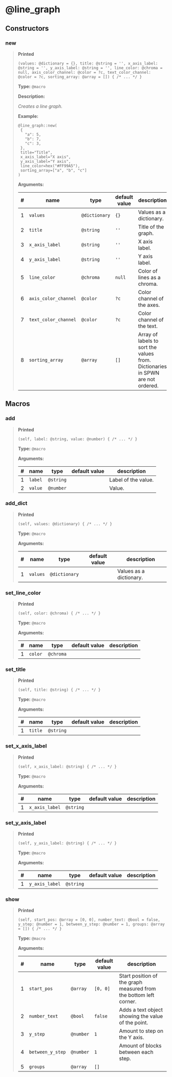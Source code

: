 # **@line_graph**

## Constructors

### new

> **Printed**
>
> ```spwn
> (values: @dictionary = {}, title: @string = '', x_axis_label: @string = '', y_axis_label: @string = '', line_color: @chroma = null, axis_color_channel: @color = ?c, text_color_channel: @color = ?c, sorting_array: @array = []) { /* ... */ }
> ```
>
> **Type:** `@macro`
>
> **Description:**
>
> _Creates a line graph._
>
> **Example:**
>
> ```spwn
> @line_graph::new(
>  {
>    "a": 5,
>    "b": 7,
>    "c": 3,
>  },
>  title="Title",
>  x_axis_label="X axis",
>  y_axis_label="Y axis",
>  line_color=hex("#FF99A5"),
>  sorting_array=["a", "b", "c"]
> )
> ```
>
> **Arguments:**
>
> | #   | name                 | type          | default value | description                                                                    |
> | --- | -------------------- | ------------- | ------------- | ------------------------------------------------------------------------------ |
> | 1   | `values`             | `@dictionary` | `{}`          | Values as a dictionary.                                                        |
> | 2   | `title`              | `@string`     | `''`          | Title of the graph.                                                            |
> | 3   | `x_axis_label`       | `@string`     | `''`          | X axis label.                                                                  |
> | 4   | `y_axis_label`       | `@string`     | `''`          | Y axis label.                                                                  |
> | 5   | `line_color`         | `@chroma`     | `null`        | Color of lines as a chroma.                                                    |
> | 6   | `axis_color_channel` | `@color`      | `?c`          | Color channel of the axes.                                                     |
> | 7   | `text_color_channel` | `@color`      | `?c`          | Color channel of the text.                                                     |
> | 8   | `sorting_array`      | `@array`      | `[]`          | Array of labels to sort the values from. Dictionaries in SPWN are not ordered. |

## Macros

### add

> **Printed**
>
> ```spwn
> (self, label: @string, value: @number) { /* ... */ }
> ```
>
> **Type:** `@macro`
>
> **Arguments:**
>
> | #   | name    | type      | default value | description         |
> | --- | ------- | --------- | ------------- | ------------------- |
> | 1   | `label` | `@string` |               | Label of the value. |
> | 2   | `value` | `@number` |               | Value.              |

### add_dict

> **Printed**
>
> ```spwn
> (self, values: @dictionary) { /* ... */ }
> ```
>
> **Type:** `@macro`
>
> **Arguments:**
>
> | #   | name     | type          | default value | description             |
> | --- | -------- | ------------- | ------------- | ----------------------- |
> | 1   | `values` | `@dictionary` |               | Values as a dictionary. |

### set_line_color

> **Printed**
>
> ```spwn
> (self, color: @chroma) { /* ... */ }
> ```
>
> **Type:** `@macro`
>
> **Arguments:**
>
> | #   | name    | type      | default value | description |
> | --- | ------- | --------- | ------------- | ----------- |
> | 1   | `color` | `@chroma` |               |             |

### set_title

> **Printed**
>
> ```spwn
> (self, title: @string) { /* ... */ }
> ```
>
> **Type:** `@macro`
>
> **Arguments:**
>
> | #   | name    | type      | default value | description |
> | --- | ------- | --------- | ------------- | ----------- |
> | 1   | `title` | `@string` |               |             |

### set_x_axis_label

> **Printed**
>
> ```spwn
> (self, x_axis_label: @string) { /* ... */ }
> ```
>
> **Type:** `@macro`
>
> **Arguments:**
>
> | #   | name           | type      | default value | description |
> | --- | -------------- | --------- | ------------- | ----------- |
> | 1   | `x_axis_label` | `@string` |               |             |

### set_y_axis_label

> **Printed**
>
> ```spwn
> (self, y_axis_label: @string) { /* ... */ }
> ```
>
> **Type:** `@macro`
>
> **Arguments:**
>
> | #   | name           | type      | default value | description |
> | --- | -------------- | --------- | ------------- | ----------- |
> | 1   | `y_axis_label` | `@string` |               |             |

### show

> **Printed**
>
> ```spwn
> (self, start_pos: @array = [0, 0], number_text: @bool = false, y_step: @number = 1, between_y_step: @number = 1, groups: @array = []) { /* ... */ }
> ```
>
> **Type:** `@macro`
>
> **Arguments:**
>
> | #   | name             | type      | default value | description                                                       |
> | --- | ---------------- | --------- | ------------- | ----------------------------------------------------------------- |
> | 1   | `start_pos`      | `@array`  | `[0, 0]`      | Start position of the graph measured from the bottom left corner. |
> | 2   | `number_text`    | `@bool`   | `false`       | Adds a text object showing the value of the point.                |
> | 3   | `y_step`         | `@number` | `1`           | Amount to step on the Y axis.                                     |
> | 4   | `between_y_step` | `@number` | `1`           | Amount of blocks between each step.                               |
> | 5   | `groups`         | `@array`  | `[]`          |                                                                   |
